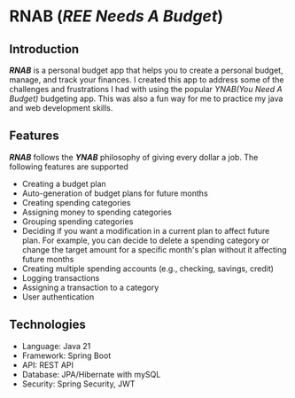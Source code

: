 # RNAB (*REE Needs A Budget*)


## Introduction
***RNAB***  is a personal budget app that helps you to create a personal budget, manage, and track your finances. 
I created this app to address some of the challenges and frustrations I had with using the popular *YNAB(You Need A Budget)* budgeting app. 
This was also a fun way for me to practice my java and web development skills.

## Features
***RNAB***  follows the ***YNAB*** philosophy of giving every dollar a job. The following features are supported

- Creating a budget plan
- Auto-generation of budget plans for future months
- Creating spending categories 
- Assigning money to spending categories 
- Grouping spending categories
- Deciding if you want a modification in a current plan to affect future plan. For example, you can decide to delete a 
spending category or change the target amount for a specific month's plan without it affecting future months
- Creating multiple spending accounts (e.g., checking, savings, credit)
- Logging transactions
- Assigning a transaction to a category
- User authentication

## Technologies
- Language: Java 21
- Framework: Spring Boot
- API: REST API
- Database: JPA/Hibernate with mySQL
- Security: Spring Security, JWT




